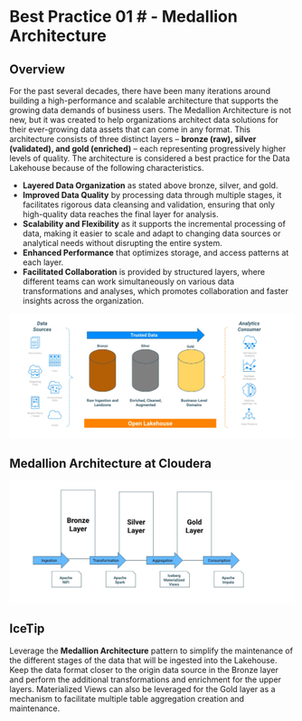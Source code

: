 #  Best Practice 01 # - Medallion Architecture

## Overview
For the past several decades, there have been many iterations around building a high-performance and scalable architecture that supports the growing data demands of business users. The Medallion Architecture is not new, but it was created to help organizations architect data solutions for their ever-growing data assets that can come in any format. This architecture consists of three distinct layers – **bronze (raw), silver (validated), and gold (enriched)** – each representing progressively higher levels of quality. The architecture is considered a best practice for the Data Lakehouse because of the following characteristics. 

- **Layered Data Organization** as stated above bronze, silver, and gold.
- **Improved Data Quality** by processing data through multiple stages, it facilitates rigorous data cleansing and validation, ensuring that only high-quality data reaches the final layer for analysis.
- **Scalability and Flexibility** as it supports the incremental processing of data, making it easier to scale and adapt to changing data sources or analytical needs without disrupting the entire system.
- **Enhanced Performance** that optimizes storage, and access patterns at each layer.
- **Facilitated Collaboration** is provided by structured layers, where different teams can work simultaneously on various data transformations and analyses, which promotes collaboration and faster insights across the organization. 

![best_practice_1a.jpg](../../images/best_practice_1a.jpg)

## Medallion Architecture at Cloudera

![best_practice_1b.jpg](../../images/best_practice_1b.jpg)

## IceTip 

Leverage the **Medallion Architecture** pattern to simplify the maintenance of the different stages of the data that will be ingested into the Lakehouse.
Keep the data format closer to the origin data source in the Bronze layer and perform the additional transformations and enrichment for the upper layers. 
Materialized Views can also be leveraged for the Gold layer as a mechanism to facilitate multiple table aggregation creation and maintenance. 
